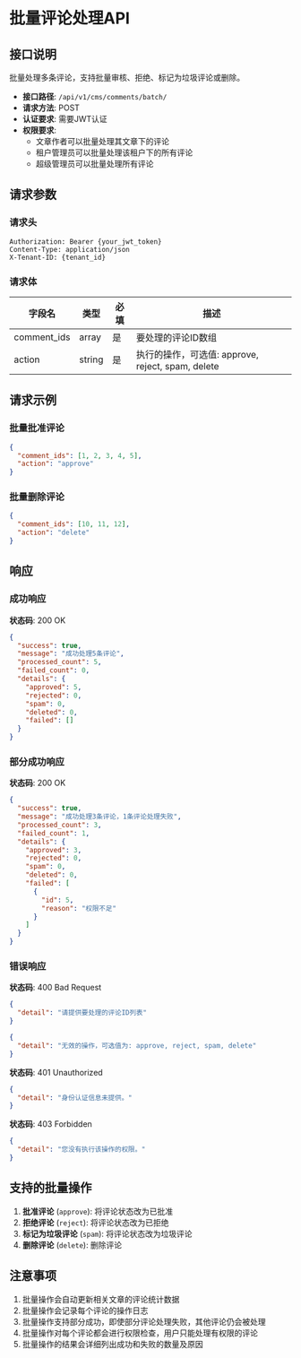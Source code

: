 # 批量评论处理API

## 接口说明

批量处理多条评论，支持批量审核、拒绝、标记为垃圾评论或删除。

- **接口路径**: `/api/v1/cms/comments/batch/`
- **请求方法**: POST
- **认证要求**: 需要JWT认证
- **权限要求**: 
  - 文章作者可以批量处理其文章下的评论
  - 租户管理员可以批量处理该租户下的所有评论
  - 超级管理员可以批量处理所有评论

## 请求参数

### 请求头

```
Authorization: Bearer {your_jwt_token}
Content-Type: application/json
X-Tenant-ID: {tenant_id}
```

### 请求体

| 字段名      | 类型    | 必填 | 描述                                                |
|-------------|---------|------|-----------------------------------------------------|
| comment_ids | array   | 是   | 要处理的评论ID数组                                  |
| action      | string  | 是   | 执行的操作，可选值: approve, reject, spam, delete   |

## 请求示例

### 批量批准评论

```json
{
  "comment_ids": [1, 2, 3, 4, 5],
  "action": "approve"
}
```

### 批量删除评论

```json
{
  "comment_ids": [10, 11, 12],
  "action": "delete"
}
```

## 响应

### 成功响应

**状态码**: 200 OK

```json
{
  "success": true,
  "message": "成功处理5条评论",
  "processed_count": 5,
  "failed_count": 0,
  "details": {
    "approved": 5,
    "rejected": 0,
    "spam": 0,
    "deleted": 0,
    "failed": []
  }
}
```

### 部分成功响应

**状态码**: 200 OK

```json
{
  "success": true,
  "message": "成功处理3条评论，1条评论处理失败",
  "processed_count": 3,
  "failed_count": 1,
  "details": {
    "approved": 3,
    "rejected": 0,
    "spam": 0,
    "deleted": 0,
    "failed": [
      {
        "id": 5,
        "reason": "权限不足"
      }
    ]
  }
}
```

### 错误响应

**状态码**: 400 Bad Request

```json
{
  "detail": "请提供要处理的评论ID列表"
}
```

```json
{
  "detail": "无效的操作，可选值为: approve, reject, spam, delete"
}
```

**状态码**: 401 Unauthorized

```json
{
  "detail": "身份认证信息未提供。"
}
```

**状态码**: 403 Forbidden

```json
{
  "detail": "您没有执行该操作的权限。"
}
```

## 支持的批量操作

1. **批准评论** (`approve`): 将评论状态改为已批准
2. **拒绝评论** (`reject`): 将评论状态改为已拒绝
3. **标记为垃圾评论** (`spam`): 将评论状态改为垃圾评论
4. **删除评论** (`delete`): 删除评论

## 注意事项

1. 批量操作会自动更新相关文章的评论统计数据
2. 批量操作会记录每个评论的操作日志
3. 批量操作支持部分成功，即使部分评论处理失败，其他评论仍会被处理
4. 批量操作对每个评论都会进行权限检查，用户只能处理有权限的评论
5. 批量操作的结果会详细列出成功和失败的数量及原因 